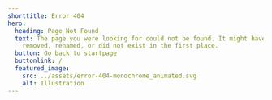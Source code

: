 ```yaml
---
shorttitle: Error 404
hero:
  heading: Page Not Found
  text: The page you were looking for could not be found. It might have been
    removed, renamed, or did not exist in the first place.
  button: Go back to startpage
  buttonlink: /
  featured_image:
    src: ../assets/error-404-monochrome_animated.svg
    alt: Illustration
---
```

